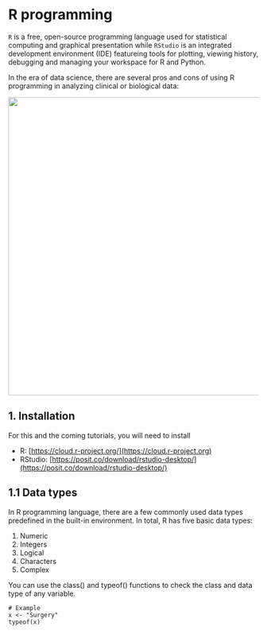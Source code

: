 # R programming
`R` is a free, open-source programming language used for statistical computing and graphical presentation while `RStudio` is an integrated development environment (IDE) featureing tools for plotting, viewing history, debugging and managing your workspace for R and Python. 

In the era of data science, there are several pros and cons of using R programming in analyzing clinical or biological data:

<img src="https://github.com/BioinfoHKUSurgery/Bioinfo-Workshop-2024/assets/165180561/3d928712-a632-43e1-b7da-0bcdfc445d96" width=600 >


## 1. Installation
For this and the coming tutorials, you will need to install
- R: [https://cloud.r-project.org/](https://cloud.r-project.org)
- RStudio: [https://posit.co/download/rstudio-desktop/](https://posit.co/download/rstudio-desktop/)

## 1.1 Data types
In R programming language, there are a few commonly used data types predefined in the built-in environment. In total, R has five basic data types:

1. Numeric
2. Integers
3. Logical
4. Characters
5. Complex

You can use the class() and typeof() functions to check the class and data type of any variable. 

```{R}
# Example
x <- "Surgery"
typeof(x)
```
